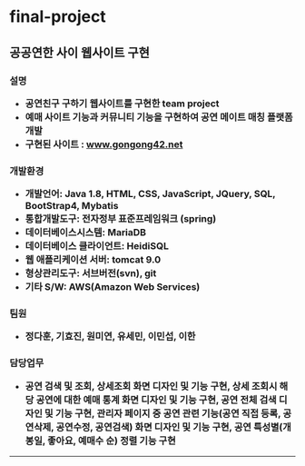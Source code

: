 # final-project

<h2> 공공연한 사이 웹사이트 구현
<h3> 설명
  
* 공연친구 구하기 웹사이트를 구현한 team project
* 예매 사이트 기능과 커뮤니티 기능을 구현하여 공연 메이트 매칭 플랫폼 개발
* 구현된 사이트 : www.gongong42.net
  
<h3> 개발환경
  
* 개발언어: Java 1.8, HTML, CSS, JavaScript, JQuery, SQL, BootStrap4, Mybatis
* 통합개발도구: 전자정부 표준프레임워크 (spring)
* 데이터베이스시스템: MariaDB
* 데이터베이스 클라이언트: HeidiSQL
* 웹 애플리케이션 서버: tomcat 9.0
* 형상관리도구: 서브버전(svn), git
* 기타 S/W: AWS(Amazon Web Services)

<h3> 팀원
  
* 정다훈, 기효진, 원미연, 유세민, 이민섭, 이한
  
<h3> 담당업무
  
* 공연 검색 및 조회, 상세조회 화면 디자인 및 기능 구현, 상세 조회시 해당 공연에 대한 예매 통계 화면 디자인 및 기능 구현, 공연 전체 검색 디자인 및 기능 구현, 관리자 페이지 중 공연 관련 기능(공연 직접 등록, 공연삭제, 공연수정, 공연검색) 화면 디자인 및 기능 구현, 공연 특성별(개봉일, 좋아요, 예매수 순) 정렬 기능 구현
  
***
